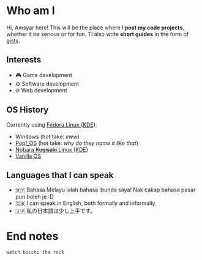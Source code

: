 # Who am I
Hi, Amsyar here! This will be the place where I **post my code projects**, whether it be serious or for fun. TI also write **short guides** in the form of [gists](https://gist.github.com/amsyarzero).

## Interests
- 🎮 Game development
- ⚙️ Software development
- 🌐 Web development

## OS History
Currently using [Fedora Linux (KDE)](https://www.fedoraproject.org/spins/kde/).

- Windows (hot take: *eww*)
- [Pop!_OS](https://pop.system76.com) (hot take: *why do they name it like that*)
- [Nobara ~~Kugisaki~~ Linux (KDE)](https://nobaraproject.org)
- [Vanilla OS](https://vanillaos.org)

## Languages that I can speak
- 🇲🇾 Bahasa Melayu ialah bahasa ibunda saya! Nak cakap bahasa pasar pun boleh je :D
- 🇬🇧 I can speak in English, both formally and informally.
- 🇯🇵 私の日本語は少し上手です。

# End notes
```
watch bocchi the rock
```
